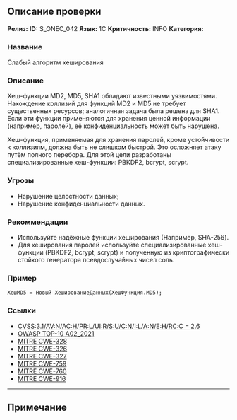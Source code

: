 ## Описание проверки
**Релиз:**
**ID:** S_ONEC_042
**Язык:** 1С
**Критичность:** INFO
**Категория:** 

### Название 
Слабый алгоритм хеширования
### Описание 
Хеш-функции MD2, MD5, SHA1 обладают известными уязвимостями. Нахождение коллизий для функций MD2 и MD5 не требует существенных ресурсов; аналогичная задача была решена для SHA1. Если эти функции применяются для хранения ценной информации (например, паролей), её конфиденциальность может быть нарушена.

Хеш-функция, применяемая для хранения паролей, кроме устойчивости к коллизиям, должна быть не слишком быстрой. Это осложняет атаку путём полного перебора. Для этой цели разработаны специализированные хеш-функции: PBKDF2, bcrypt, scrypt.

### Угрозы 
- Нарушение целостности данных;
- Нарушение конфиденциальности данных.
### Рекоммендации 
- Используйте надёжные функции хеширования (Например, SHA-256).
- Для хеширования паролей используйте специализированные хеш-функции (PBKDF2, bcrypt, scrypt) и полученную из криптографически стойкого генератора псевдослучайных чисел соль.
### Пример 
``` 
ХешMD5 = Новый ХешированиеДанных(ХешФункция.MD5);
``` 
### Ссылки
- [CVSS:3.1/AV:N/AC:H/PR:L/UI:R/S:U/C:N/I:L/A:N/E:H/RC:C = 2.6](https://www.first.org/cvss/calculator/3.1#CVSS:3.1/AV:N/AC:H/PR:L/UI:R/S:U/C:N/I:L/A:N/E:H/RC:C)
- [OWASP TOP-10 A02_2021](https://owasp.org/Top10/A02_2021-Cryptographic_Failures/)
- [MITRE CWE-328](https://cwe.mitre.org/data/definitions/328.html)
- [MITRE CWE-326](https://cwe.mitre.org/data/definitions/326.html)
- [MITRE CWE-327](https://cwe.mitre.org/data/definitions/327.html)
- [MITRE CWE-759](https://cwe.mitre.org/data/definitions/759.html)
- [MITRE CWE-760](https://cwe.mitre.org/data/definitions/760.html)
- [MITRE CWE-916](https://cwe.mitre.org/data/definitions/916.html)

---
## Примечание
